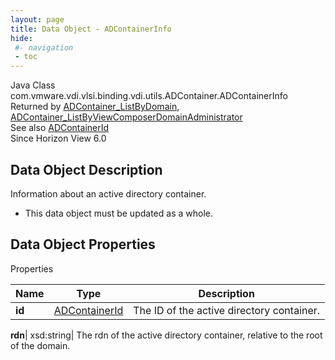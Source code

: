 ```yaml
---
layout: page
title: Data Object - ADContainerInfo
hide:
 #- navigation
 - toc
---
```






Java Class
    com.vmware.vdi.vlsi.binding.vdi.utils.ADContainer.ADContainerInfo  
Returned by
     [ADContainer_ListByDomain](vdi.utils.ADContainer.md#listByDomain), [ADContainer_ListByViewComposerDomainAdministrator](vdi.utils.ADContainer.md#listByViewComposerDomainAdministrator)  
See also
     [ADContainerId](vdi.entity.ADContainerId.md)  
Since 
    Horizon View 6.0

## Data Object Description 

Information about an active directory container. 

  * This data object must be updated as a whole.



## Data Object Properties

Properties

Name |  Type |  Description   
---|---|---  
**id**| [ADContainerId](vdi.entity.ADContainerId.md)|  The ID of the active directory container.   
  
**rdn**|  xsd:string|  The rdn of the active directory container, relative to the root of the domain.   
  
  
  
  
  
  

